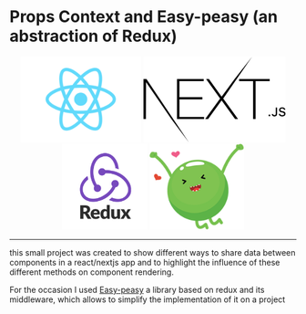 # Props Context and Easy-peasy (an abstraction of Redux)

<div align="center">
<img src="./asset/React-icon.png" alt="React Logo" height="150"/>
<img src="./asset/Nextjs-logo.png" alt="Next Logo" height="150"/>
</div>
<div align="center">
<img src="./asset/logo-redux.png" alt="Redux Logo" height="150"/>
<img src="./asset/Easy-logo.png" alt="Redux Logo" height="150"/>
</div>

---

this small project was created to show different ways to share data between components in a react/nextjs app and to highlight the influence of these different methods on component rendering.

For the occasion I used [Easy-peasy](https://easy-peasy.vercel.app/ "Vegetarian friendly state for React") a library based on redux and its middleware, which allows to simplify the implementation of it on a project
